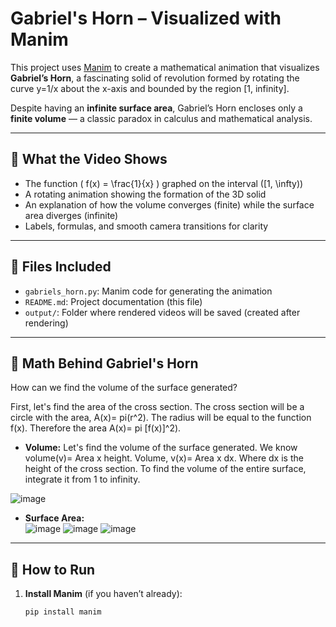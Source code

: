 # Gabriel's Horn – Visualized with Manim

This project uses [Manim](https://www.manim.community/) to create a mathematical animation that visualizes **Gabriel’s Horn**, a fascinating solid of revolution formed by rotating the curve y=1/x about the x-axis and bounded by the region [1, infinity].

Despite having an **infinite surface area**, Gabriel’s Horn encloses only a **finite volume** — a classic paradox in calculus and mathematical analysis.

---

## 🎥 What the Video Shows

- The function \( f(x) = \frac{1}{x} \) graphed on the interval \([1, \infty)\)
- A rotating animation showing the formation of the 3D solid
- An explanation of how the volume converges (finite) while the surface area diverges (infinite)
- Labels, formulas, and smooth camera transitions for clarity

---

## 📂 Files Included

- `gabriels_horn.py`: Manim code for generating the animation
- `README.md`: Project documentation (this file)
- `output/`: Folder where rendered videos will be saved (created after rendering)

---

## 🧮 Math Behind Gabriel's Horn
How can we find the volume of the surface generated?

First, let's find the area of the cross section. The cross section will be a circle with the area, A(x)= pi(r^2).
The radius will be equal to the function f(x). Therefore the area A(x)= pi [f(x)]^2).

- **Volume:**
Let's find the volume of the surface generated. We know volume(v)= Area x height.
Volume, v(x)= Area x dx. Where dx is the height of the cross section.
To find the volume of the entire surface, integrate it from 1 to infinity.

![image](https://github.com/user-attachments/assets/0e8a77cc-a024-4b3b-be34-746bb7f25aa6)


- **Surface Area:**  
![image](https://github.com/user-attachments/assets/697ee7ea-9af5-4ba1-9d0c-d165cbe85abc)
![image](https://github.com/user-attachments/assets/21401280-a9b1-4955-882a-be399c8d624f)
![image](https://github.com/user-attachments/assets/cb9417c6-682c-474d-8382-9012954b65b8)


---

## 🚀 How to Run

1. **Install Manim** (if you haven’t already):
   ```bash
   pip install manim
